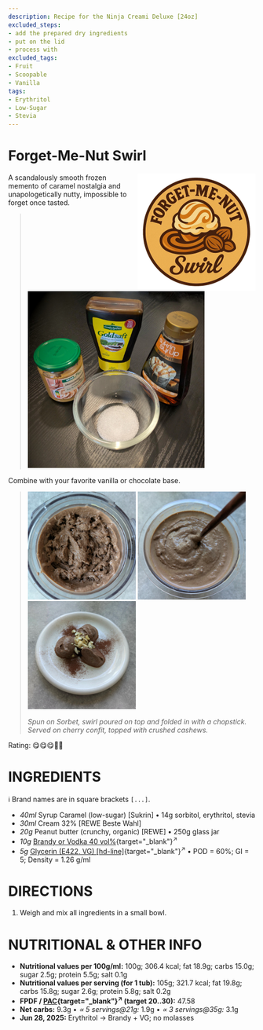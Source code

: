```yaml
---
description: Recipe for the Ninja Creami Deluxe [24oz]
excluded_steps:
- add the prepared dry ingredients
- put on the lid
- process with
excluded_tags:
- Fruit
- Scoopable
- Vanilla
tags:
- Erythritol
- Low-Sugar
- Stevia
---
```

# Forget-Me-Nut Swirl
<img style="float: right; margin-left: 1.5em;" width=240 alt="Logo" src="logo-forget-me-nut.png" />

A scandalously smooth frozen memento of caramel nostalgia and unapologetically nutty, impossible to forget once tasted.

> <img width=360 alt="Ingredients" src="forget-me-nut-ingredients.jpg" class="zoomable" />

Combine with your favorite vanilla or chocolate base.

> <img width=220 alt="Chocolate ice cream after Sorbet run" src="forget-me-nut-choco_2025-06-28_1.jpg" class="zoomable" />
> <img width=220 alt="Ice cream with caramel/peanut swirl" src="forget-me-nut-choco_2025-06-28_2.jpg" class="zoomable" />
> <img width=220 alt="Ice cream with caramel/peanut swirl" src="forget-me-nut-choco_2025-06-28_3.jpg" class="zoomable" />
> 
> *Spun on Sorbet, swirl poured on top and folded in with a chopstick. Served on cherry confit, topped with crushed cashews.*

Rating: 😋😋😋🥜🥜

# INGREDIENTS

ℹ️ Brand names are in square brackets `[...]`.

  - _40ml_ Syrup Caramel (low-sugar) [Sukrin] • 14g sorbitol, erythritol, stevia
  - _30ml_ Cream 32% [REWE Beste Wahl]
  - _20g_ Peanut butter (crunchy, organic) [REWE] • 250g glass jar
  - _10g_ [Brandy or Vodka 40 vol%](/ice-creamery/info/ingredients/#alcohol-ethanol){target="_blank"}<sup>↗</sup>
  - _5g_ [Glycerin (E422, VG) \[hd-line\]](/ice-creamery/info/ingredients/#vegetable-glycerin-glycerol-vg-e422){target="_blank"}<sup>↗</sup> • POD = 60%; GI = 5; Density = 1.26 g/ml

# DIRECTIONS

 1. Weigh and mix all ingredients in a small bowl.

# NUTRITIONAL & OTHER INFO
- **Nutritional values per 100g/ml:** 100g; 306.4 kcal; fat 18.9g; carbs 15.0g; sugar 2.5g; protein 5.5g; salt 0.1g
- **Nutritional values per serving (for 1 tub):** 105g; 321.7 kcal; fat 19.8g; carbs 15.8g; sugar 2.6g; protein 5.8g; salt 0.2g
- **FPDF / [PAC](/ice-creamery/info/glossary/#potere-anti-congelante-pac){target="_blank"}<sup>↗</sup> (target 20..30):** 47.58
- **Net carbs:** 9.3g • *∝ 5 servings@21g:* 1.9g • *∝ 3 servings@35g:* 3.1g
- **Jun 28, 2025:** Erythritol → Brandy + VG; no molasses
